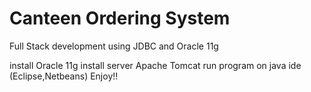 # Canteen Ordering System
 Full Stack development using JDBC and Oracle 11g
 
 install Oracle 11g
 install server Apache Tomcat
 run program on java ide (Eclipse,Netbeans)
 Enjoy!!
